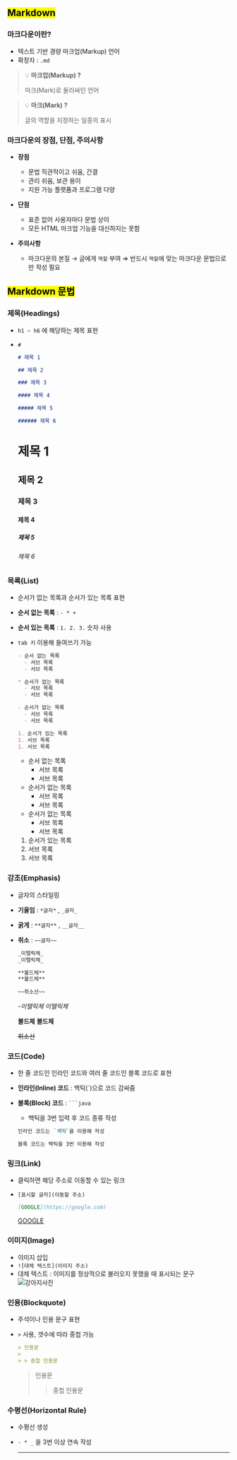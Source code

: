 ## <mark color="#fbc956">Markdown</mark>

### 마크다운이란?

- 텍스트 기반 경량 마크업(Markup) 언어
- 확장자 : `.md`

> 💡 **마크업(Markup) ?**
>
> 마크(Mark)로 둘러싸인 언어

> 💡 **마크(Mark) ?**
>
> 글의 역할을 지정하는 일종의 표시

### 마크다운의 장점, 단점, 주의사항

- **장점**
  - 문법 직관적이고 쉬움, 간결
  - 관리 쉬움, 보관 용이
  - 지원 가능 플랫폼과 프로그램 다양

- **단점**

  - 표준 없어 사용자마다 문법 상이
  - 모든 HTML 마크업 기능을 대신하지는 못함

- **주의사항**
  - 마크다운의 본질 → 글에게 `역할` 부여
    ⇒ 반드시 `역할`에 맞는 마크다운 문법으로만 작성 필요

## <mark color="#fbc956">Markdown 문법</mark>

### 제목(Headings)

- `h1 ~ h6` 에 해당하는 제목 표현
- `#`

  ```markdown
  # 제목 1

  ## 제목 2

  ### 제목 3

  #### 제목 4

  ##### 제목 5

  ###### 제목 6
  ```

  # 제목 1

  ## 제목 2

  ### 제목 3

  #### 제목 4

  ##### 제목 5

  ###### 제목 6

### 목록(List)

- 순서가 없는 목록과 순서가 있는 목록 표현
- **순서 없는 목록** : `- * +`
- **순서 있는 목록** : `1. 2. 3.` 숫자 사용
- `tab 키` 이용해 들여쓰기 가능

  ```markdown
  - 순서 없는 목록
    - 서브 목록
    - 서브 목록

  * 순서가 없는 목록
    - 서브 목록
    - 서브 목록

  - 순서가 없는 목록
    - 서브 목록
    - 서브 목록

  1. 순서가 있는 목록
  1. 서브 목록
  1. 서브 목록
  ```

  - 순서 없는 목록
    - 서브 목록
    - 서브 목록

  * 순서가 없는 목록
    - 서브 목록
    - 서브 목록

  - 순서가 없는 목록
    - 서브 목록
    - 서브 목록

  1. 순서가 있는 목록
  1. 서브 목록
  1. 서브 목록

### 강조(Emphasis)

- 글자의 스타일링
- **기울임** : `*글자*` , `_글자_`
- **굵게** : `**글자**` , `__글자__`
- **취소** : `~~글자~~`

  ```markdown
  _이탤릭체_
  _이탤릭체_

  **볼드체**
  **볼드체**

  ~~취소선~~
  ```

  _-이탤릭체_
  _이탤릭체_

  **볼드체**
  **볼드체**

  ~~취소선~~

### 코드(Code)

- 한 줄 코드인 인라인 코드와 여러 줄 코드인 블록 코드로 표현
- **인라인(Inline) 코드** : 백틱(`)으로 코드 감싸줌
- **블록(Block) 코드** : ` ```java `

  - 백틱을 3번 입력 후 코드 종류 작성

  ```markdown
  인라인 코드는 `백틱`을 이용해 작성
  ```

  ```markdown
  블록 코드는 백틱을 3번 이용해 작성
  ```

### 링크(Link)

- 클릭하면 해당 주소로 이동할 수 있는 링크
- `[표시할 글자](이동할 주소)`

  ```markdown
  [GOOGLE](https://google.com)
  ```

  [GOOGLE](https://google.com)

### 이미지(Image)

- 이미지 삽입
- `![대체 텍스트](이미지 주소)`
- 대체 텍스트 : 이미지를 정상적으로 불러오지 못했을 때 표시되는 문구
  ![강아지사진](https://images.unsplash.com/photo-1534361960057-19889db9621e?q=80&w=870&auto=format&fit=crop&ixlib=rb-4.0.3&ixid=M3wxMjA3fDB8MHxwaG90by1wYWdlfHx8fGVufDB8fHx8fA%3D%3D)

### 인용(Blockquote)

- 주석이나 인용 문구 표현
- `>` 사용, 갯수에 따라 중첩 가능

  ```markdown
  > 인용문
  >
  > > 중첩 인용문
  ```

  > 인용문
  >
  > > 중첩 인용문

### 수평선(Horizontal Rule)

- 수평선 생성
- `- * _` 을 3번 이상 연속 작성

  ***

